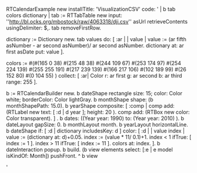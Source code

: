 RTCalendarExample new installTitle: 'VisualizationCSV' 
		code:
'
| b tab colors dictionary |
tab := RTTabTable new input: ''http://bl.ocks.org/mbostock/raw/4063318/dji.csv'' asUrl retrieveContents usingDelimiter: $,.
tab removeFirstRow.

dictionary := Dictionary new.
tab values do: [ :ar | | value |
	value := (ar fifth asNumber - ar second asNumber)/ ar second asNumber.
	dictionary at: ar first asDate put: value ].

colors := #(#(165 0 38) #(215 48 38) #(244 109 67)
	#(253 174 97) #(254 224 139) #(255 255 191) #(217 239 139)
	 #(166 217 106) #(102 189 99) #(26 152 80) #(0 104 55)
  ) collect: [ :ar| Color r: ar first g: ar second b: ar third range: 255 ].

b := RTCalendarBuilder new.
b dateShape rectangle size: 15; color: Color white; borderColor: Color lightGray.
b monthShape shape: (b monthShapePath: 15.0).
b yearShape composite: [ :comp | 
	comp add: (RTLabel new text: [ :d | d year ]; height: 20 ).
	comp add: (RTBox new color: Color transparent). ] .
b dates: ((Year year: 1990) to: (Year year: 2010) ).
b dateLayout gapSize: 0.
b monthLayout month.
b yearLayout horizontalLine.
b dateShape if: [ :d | dictionary includesKey: d ] color: 
	[ :d | | value index |
	value := (dictionary at: d)+0.05.
	index := (value * 11/ 0.1)+1.
	index < 1 ifTrue: [ index := 1 ].
	index > 11 ifTrue: [ index := 11 ].
	colors at: index. ].
b dateInteraction popup.
b build.
(b view elements select: [:e | e model isKindOf: Month]) pushFront.
^ b view

'
	